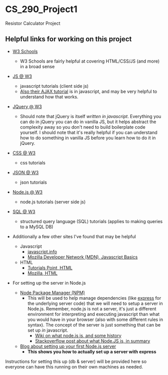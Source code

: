 # CS_290_Project1
Resistor Calculator Project

## Helpful links for working on this project
- [W3 Schools](https://www.w3schools.com)
    - W3 Schools are fairly helpful at covering HTML/CSS/JS (and more) in a broad sense
- [JS @ W3](https://www.w3schools.com/js/default.asp)
    - javascript tutorials (client side js)
    - [Also their AJAX tutorial](https://www.w3schools.com/js/js_ajax_intro.asp) is in javascript, and may be very helpful to understand how that works.
- [JQuery @ W3](https://www.w3schools.com/jquery/default.asp)
    - Should note that jQuery is itself _written in javascript_. Everything you can do in jQuery you can do in vanilla JS, but it helps abstract the complexity away so you don't need to build boilerplate code yourself. I should note that it's really helpful if you can understand how to do something in vanilla JS before you learn how to do it in jQuery.
- [CSS @ W3](https://www.w3schools.com/css/default.asp)
    - css tutorials
- [JSON @ W3](https://www.w3schools.com/js/js_json_intro.asp)
    - json tutorials
- [Node.js @ W3](https://www.w3schools.com/nodejs/default.asp)
    - node.js tutorials (server side js)
- [SQL @ W3](https://www.w3schools.com/sql/default.asp)
    - structured query language (SQL) tutorials (applies to making queries to a MySQL DB)

- Additionally a few other sites I've found that may be helpful
    - Javascript
        - [javascript.info](https://javascript.info/)
        - [Mozilla Developer Network (MDN), Javascript Basics](https://developer.mozilla.org/en-US/docs/Learn/Getting_started_with_the_web/JavaScript_basics)
    - HTML
        - [Tutorials Point, HTML](https://www.tutorialspoint.com/html/index.htm)
        - [Mozilla, HTML](https://developer.mozilla.org/en-US/docs/Learn/HTML)
    

- For setting up the server in Node.js
    - [Node Package Manager (NPM)](https://www.npmjs.com/)
        - This will be used to help manage dependencies (like [express](https://www.npmjs.com/package/express) for the underlying server code) that we will need to setup a server in Node.js. Remember, node.js is not a server, it's just a different environment for interpreting and executing javascript than what you would have in your browser (also with some different rules in syntax). The concept of the server is just something that can be set up _in_ javascript.
            - [Wiki on what node.js is, and some history](https://en.wikipedia.org/wiki/Node.js)
            - [Stackoverflow post about what Node.JS is, in summary](https://stackoverflow.com/questions/1884724/what-is-node-js)
    - [Blog about setting up your first Node.js server](https://blog.risingstack.com/your-first-node-js-http-server/)
        - <strong>This shows you how to actually set up a server with express</strong>

Instructions for setting this up (db & server) will be provided here so everyone can have this running on their own machines as needed.
